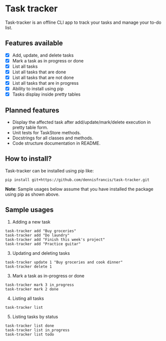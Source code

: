 # Task tracker
Task-tracker is an offline CLI app to track your tasks and manage your to-do list.

## Features available
- [x] Add, update, and delete tasks
- [x] Mark a task as in progress or done
- [x] List all tasks
- [x] List all tasks that are done
- [x] List all tasks that are not done
- [x] List all tasks that are in progress
- [x] Ability to install using pip
- [x] Tasks display inside pretty tables

## Planned features
- Display the affected task after add/update/mark/delete execution in pretty table form.
- Unit tests for TaskStore methods.
- Docstrings for all classes and methods.
- Code structure documentation in README.

## How to install?
Task-tracker can be installed using pip like:
```
pip install git+https://github.com/dennisfrancis/task-tracker.git
```
**Note**: Sample usages below assume that you have installed the package using pip as shown above.

## Sample usages
1. Adding a new task
```
task-tracker add "Buy groceries"
task-tracker add "Do laundry"
task-tracker add "Finish this week's project"
task-tracker add "Practice guitar"
```

3. Updating and deleting tasks
```
task-tracker update 1 "Buy groceries and cook dinner"
task-tracker delete 1
```

3. Mark a task as in-progress or done
```
task-tracker mark 3 in_progress
task-tracker mark 2 done
```

4. Listing all tasks
```
task-tracker list
```

5. Listing tasks by status
```
task-tracker list done
task-tracker list in_progress
task-tracker list todo
```

